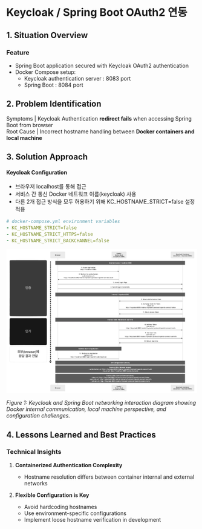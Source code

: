 # Keycloak / Spring Boot OAuth2 연동


## 1. Situation Overview

### Feature
- Spring Boot application secured with Keycloak OAuth2 authentication
- Docker Compose setup:
  - Keycloak authentication server : 8083 port
  - Spring Boot : 8084 port

## 2. Problem Identification

Symptoms | Keycloak Authentication **redirect fails** when accessing Spring Boot from browser  
Root Cause | Incorrect hostname handling between **Docker containers and local machine**


## 3. Solution Approach
#### Keycloak Configuration
- 브라우저 localhost를 통해 접근
- 서비스 간 통신 Docker 네트워크 이름(keycloak) 사용
- 다른 2개 접근 방식을 모두 허용하기 위해 KC_HOSTNAME_STRICT=false 설정 적용
```yaml
# docker-compose.yml environment variables
- KC_HOSTNAME_STRICT=false
- KC_HOSTNAME_STRICT_HTTPS=false
- KC_HOSTNAME_STRICT_BACKCHANNEL=false
```


![Keycloak Docker Networking Diagram](diagram/KEYCLOAK_DOCKER_NETWORKING.png)

*Figure 1: Keycloak and Spring Boot networking interaction diagram showing Docker internal communication, local machine perspective, and configuration challenges.*


## 4. Lessons Learned and Best Practices

### Technical Insights
1. **Containerized Authentication Complexity**
   - Hostname resolution differs between container internal and external networks

2. **Flexible Configuration is Key**
   - Avoid hardcoding hostnames
   - Use environment-specific configurations
   - Implement loose hostname verification in development